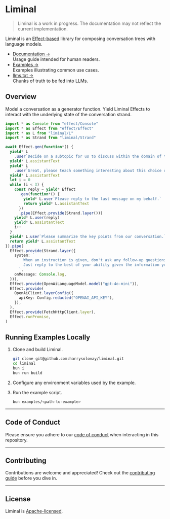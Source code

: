 # Liminal

> Liminal is a work in progress. The documentation may not reflect the current
> implementation.

Liminal is an [Effect-based](https://effect.website/) library for composing
conversation trees with language models.

- [Documentation &rarr;](https://liminal.land)<br />Usage guide intended for
  human readers.
- [Examples &rarr;](https://github.com/harrysolovay/liminal/tree/main/examples)<br />Examples
  illustrating common use cases.
- [llms.txt &rarr;](https://liminal.land/llms.txt)<br />Chunks of truth to be
  fed into LLMs.

## Overview

Model a conversation as a generator function. Yield Liminal Effects to interact
with the underlying state of the conversation strand.

```ts
import * as Console from "effect/Console"
import * as Effect from "effect/Effect"
import * as L from "liminal/L"
import * as Strand from "liminal/Strand"

await Effect.gen(function*() {
  yield* L
    .user`Decide on a subtopic for us to discuss within the domain of technological futurism.`
  yield* L.assistantText
  yield* L
    .user`Great, please teach something interesting about this choice of subtopic.`
  yield* L.assistantText
  let i = 0
  while (i < 3) {
    const reply = yield* Effect
      .gen(function*() {
        yield* L.user`Please reply to the last message on my behalf.`
        return yield* L.assistantText
      })
      .pipe(Effect.provide(Strand.layer()))
    yield* L.user(reply)
    yield* L.assistantText
    i++
  }
  yield* L.user`Please summarize the key points from our conversation.`
  return yield* L.assistantText
}).pipe(
  Effect.provide(Strand.layer({
    system: `
        When an instruction is given, don't ask any follow-up questions.
        Just reply to the best of your ability given the information you have.
      `,
    onMessage: Console.log,
  })),
  Effect.provide(OpenAiLanguageModel.model("gpt-4o-mini")),
  Effect.provide(
    OpenAiClient.layerConfig({
      apiKey: Config.redacted("OPENAI_API_KEY"),
    }),
  ),
  Effect.provide(FetchHttpClient.layer),
  Effect.runPromise,
)
```

## Running Examples Locally

1. Clone and build Liminal.

   ```sh
   git clone git@github.com:harrysolovay/liminal.git
   cd liminal
   bun i
   bun run build
   ```

2. Configure any environment variables used by the example.

3. Run the example script.

   ```sh
   bun examples/<path-to-example>
   ```

---

## **Code of Conduct**

Please ensure you adhere to our [code of conduct](CODE_OF_CONDUCT.md) when
interacting in this repository.

---

## **Contributing**

Contributions are welcome and appreciated! Check out the
[contributing guide](CONTRIBUTING.md) before you dive in.

---

## **License**

Liminal is [Apache-licensed](LICENSE).
